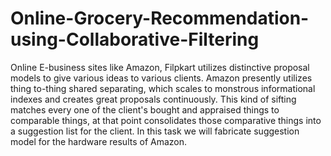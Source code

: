 # Online-Grocery-Recommendation-using-Collaborative-Filtering
Online E-business sites like Amazon, Filpkart utilizes distinctive proposal models to give various ideas to various clients. Amazon presently utilizes thing to-thing shared separating, which scales to monstrous informational indexes and creates great proposals continuously. This kind of sifting matches every one of the client's bought and appraised things to comparable things, at that point consolidates those comparative things into a suggestion list for the client. In this task we will fabricate suggestion model for the hardware results of Amazon.
